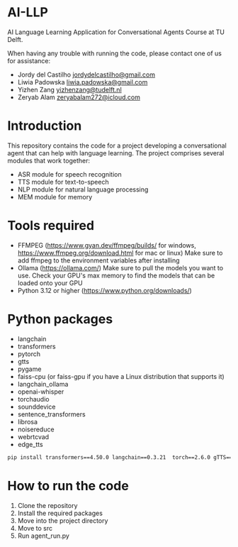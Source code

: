 # AI-LLP
AI Language Learning Application for Conversational Agents Course at TU Delft. 

When having any trouble with running the code, please contact one of us for assistance:
- Jordy del Castilho jordydelcastilho@gmail.com
- Liwia Padowska liwia.padowska@gmail.com
- Yizhen Zang yizhenzang@tudelft.nl
- Zeryab Alam zeryabalam272@icloud.com


# Introduction

This repository contains the code for a project developing a conversational agent that can help with language learning. 
The project comprises several modules that work together:

- ASR module for speech recognition
- TTS module for text-to-speech
- NLP module for natural language processing
- MEM module for memory


# Tools required

- FFMPEG  (https://www.gyan.dev/ffmpeg/builds/ for windows, https://www.ffmpeg.org/download.html for mac or linux)
    Make sure to add ffmpeg to the environment variables after installing
- Ollama (https://ollama.com/) 
    Make sure to pull the models you want to use. Check your GPU's max memory to find the models that can be loaded onto your GPU
- Python 3.12 or higher (https://www.python.org/downloads/)


# Python packages

- langchain
- transformers
- pytorch
- gtts
- pygame
- faiss-cpu (or faiss-gpu if you have a Linux distribution that supports it)
- langchain_ollama
- openai-whisper
- torchaudio
- sounddevice
- sentence_transformers
- librosa
- noisereduce
- webrtcvad
- edge_tts

```bash
pip install transformers==4.50.0 langchain==0.3.21  torch==2.6.0 gTTS==2.5.4 pygame faiss-cpu==1.10.0 langchain-ollama==0.3.0 openai-whisper==20240930 torchaudio==2.6.0 sounddevice==0.5.1 sentence-transformers==3.4.1 librosa==0.11.0 noisereduce==3.0.3 webrtcvad==2.0.10 edge-tts==7.0.0
```


# How to run the code

1. Clone the repository
2. Install the required packages
3. Move into the project directory
4. Move to src
5. Run agent_run.py

